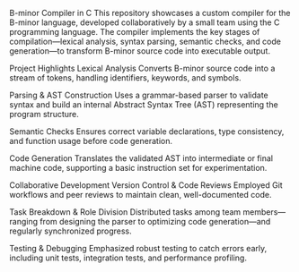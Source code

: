 
B-minor Compiler in C
This repository showcases a custom compiler for the B-minor language, developed collaboratively by a small team using the C programming language. The compiler implements the key stages of compilation—lexical analysis, syntax parsing, semantic checks, and code generation—to transform B-minor source code into executable output.

Project Highlights
Lexical Analysis
Converts B-minor source code into a stream of tokens, handling identifiers, keywords, and symbols.

Parsing & AST Construction
Uses a grammar-based parser to validate syntax and build an internal Abstract Syntax Tree (AST) representing the program structure.

Semantic Checks
Ensures correct variable declarations, type consistency, and function usage before code generation.

Code Generation
Translates the validated AST into intermediate or final machine code, supporting a basic instruction set for experimentation.

Collaborative Development
Version Control & Code Reviews
Employed Git workflows and peer reviews to maintain clean, well-documented code.

Task Breakdown & Role Division
Distributed tasks among team members—ranging from designing the parser to optimizing code generation—and regularly synchronized progress.

Testing & Debugging
Emphasized robust testing to catch errors early, including unit tests, integration tests, and performance profiling.
